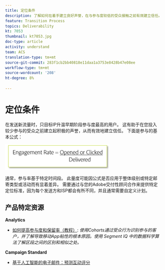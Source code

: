 ```yaml
---
title: 定位条件
description: 了解如何在着手建立良好声誉，在与参与度较低的受众接触之前有效建立信任。
feature: Transition Process
topics: Deliverability
kt: 7053
thumbnail: kt7053.jpg
doc-type: article
activity: understand
team: ACS
translation-type: tm+mt
source-git-commit: 283f1cb2bb40818e11daa1a3753e8428b47e08ee
workflow-type: tm+mt
source-wordcount: '208'
ht-degree: 8%

---
```



# 定位条件

在发送新流量时，只目标IP升温早期阶段参与度最高的用户。 这有助于在您投入较少参与的受众之前建立起积极的声誉，从而有效地建立信任。 下面是参与的基本公式：

![参与公式](../assets/formula-for-enagement.png)

通常，参与率基于特定时间段。 此量度可能因公式是否应用于整体级别或特定邮寄类型或活动而有显着差异。 需要通过与您的Adobe交付性顾问合作来提供特定定位标准，因为每个发送方和ISP都会有所不同，并且通常需要自定义计划。

## 产品特定资源

**Analytics**

* [如何提高参与度和保留率（教程）](https://experienceleague.adobe.com/docs/analytics-learn/tutorials/mobile-app-analytics/measuring-mobile-analytics/how-to-increase-engagement-and-retention-rates.html?lang=en#mobile-app-analytics): *使用Cohorts通过受众行为识别参与的客户，并了解导致移动App粘性的根本原因。使用 Segment IQ 中的数据科学算法了解区段之间的区别和相似之处。*

**Campaign Standard**

* [基于人工智能的电子邮件：预测互动评分](https://experienceleague.adobe.com/docs/campaign-standard/using/testing-and-sending/preparing-and-testing-messages/predictive.html#predictive-scoring)

